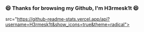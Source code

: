 ### 😄 Thanks for browsing my Github, I'm H3rmesk1t 😄
src="https://github-readme-stats.vercel.app/api?username=H3rmesk1t&show_icons=true&theme=radical">

<!--
**H3rmesk1t/H3rmesk1t** is a ✨ _special_ ✨ repository because its `README.md` (this file) appears on your GitHub profile.

Here are some ideas to get you started:

- 🔭 I’m currently working on ...
- 🌱 I’m currently learning ...
- 👯 I’m looking to collaborate on ...
- 🤔 I’m looking for help with ...
- 💬 Ask me about ...
- 📫 How to reach me: ...
- 😄 Pronouns: ...
- ⚡ Fun fact: ...
-->
